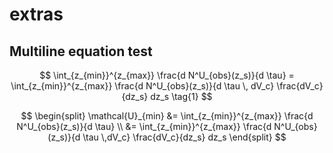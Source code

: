 # extras

## Multiline equation test

$$ \int_{z_{min}}^{z_{max}} \frac{d N^U_{obs}(z_s)}{d \tau} = \int_{z_{min}}^{z_{max}} \frac{d N^U_{obs}(z_s)}{d \tau \, dV_c} \frac{dV_c}{dz_s} dz_s \tag{1} $$

$$ \begin{split} 
\mathcal{U}_{min} &= \int_{z_{min}}^{z_{max}} \frac{d N^U_{obs}(z_s)}{d \tau} \\
&= \int_{z_{min}}^{z_{max}} \frac{d N^U_{obs}(z_s)}{d \tau \,dV_c} \frac{dV_c}{dz_s} dz_s 
\end{split} $$  




